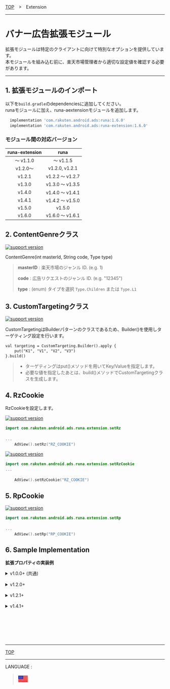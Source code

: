 [TOP](../#top)　>　Extension

---

# バナー広告拡張モジュール

拡張モジュールは特定のクライアントに向けて特別なオプションを提供しています。<br>
本モジュールを組み込む前に、楽天市場管理者から適切な設定値を確認する必要があります。

---

## 1. 拡張モジュールのインポート

以下を`build.gradle`のdependenciesに追加してください。<br>
runaモジュールに加え、runa-aextensionモジュールを追加します。

```gradle
  implementation 'com.rakuten.android.ads:runa:1.6.0'
  implementation 'com.rakuten.android.ads:runa-extension:1.6.0'
```

### モジュール間の対応バージョン

|runa-extension|runa|
|:---:|:---:|
|〜 v1.1.0|〜 v1.1.5|
|v1.2.0〜|v1.2.0, v1.2.1|
|v1.2.1|v1.2.2 〜 v1.2.7|
|v1.3.0|v1.3.0 〜 v1.3.5|
|v1.4.0|v1.4.0 〜 v1.4.1|
|v1.4.1|v1.4.2 〜 v1.5.0|
|v1.5.0|v1.5.0|
|v1.6.0|v1.6.0 〜 v1.6.1|

## 2. ContentGenreクラス

[![support version](http://img.shields.io/badge/extension-1.0.0+-informational.svg?style=flat)](https://developer.android.com)

ContentGenre(int masterId, String code, Type type)

> **masterID** : 楽天市場のジャンル ID. (e.g. 1)
>
> **code** : 広告リクエストのジャンル ID. (e.g. "12345")
>
> **type** : (enum) タイプを選択 `Type.Children` または `Type.L1`

## 3. CustomTargetingクラス

[![support version](http://img.shields.io/badge/extension-1.0.0+-informational.svg?style=flat)](https://github.com/rakuten-ads/Rakuten-Ads-Android/releases)

CustomTargetingはBuilderパターンのクラスであるため、Builder()を使用しターゲティング設定を行います。

```
val targeting = CustomTargeting.Builder().apply {
    put("K1", "V1", "V2", "V3")
}.build()
```

> * ターゲティングはput()メソッドを用いてKey/Valueを指定します。
> * 必要な値を指定したあとは、build()メソッドでCustomTargetingクラスを生成します。

## 4. RzCookie

RzCookieを設定します。

[![support version](http://img.shields.io/badge/extension-_1.1.5_〜_1.2.0-informational.svg?style=flat)](https://github.com/rakuten-ads/Rakuten-Ads-Android/releases)

```kotlin
import com.rakuten.android.ads.runa.extension.setRz

...
    AdView().setRz("RZ_COOKIE")
```

[![support version](http://img.shields.io/badge/extension-1.2.1+-informational.svg?style=flat)](https://github.com/rakuten-ads/Rakuten-Ads-Android/releases)

```kotlin
import com.rakuten.android.ads.runa.extension.setRzCookie
...

    AdView().setRzCookie("RZ_COOKIE")
```

## 5. RpCookie

[![support version](http://img.shields.io/badge/extension-_1.4.1-informational.svg?style=flat)](https://github.com/rakuten-ads/Rakuten-Ads-Android/releases/tag/1.4.2)

```kotlin
import com.rakuten.android.ads.runa.extension.setRp

...
    AdView().setRp("RP_COOKIE")
```

## 6. Sample Implementation

**拡張プロパティの実装例**

<details>
<summary>v1.0.0+ (共通)</summary>

[![support version](http://img.shields.io/badge/extension-1.0.0+-informational.svg?style=flat)](https://github.com/rakuten-ads/Rakuten-Ads-Android/releases)

```kotlin
import com.rakuten.android.ads.runa.AdStateListener;
import com.rakuten.android.ads.runa.AdView;
import com.rakuten.android.ads.runa.extension.ContentGenre;
import com.rakuten.android.ads.runa.extension.CustomTargeting;
...

    // Create ContentGenre class
    val genre = ContentGenre(GENRE_MASTER_ID, GENRE_CODE, GENRE_TYPE)
    // Create CustomTargeting class
    val targeting = CustomTargeting.Builder().apply {
                          put(KEY, VALUE)
                          put(KEY2, VALUE2)
    }.buil()
    val adView = findViewById<AdView>(R.id.adview).apply {
        adSpotId = "AD_SPOT_ID"
        adViewSize = AdSize.ASPECT_FIT
        setContentGenre(genre)
        setCustomTargeting(targeting)
        setRzCookie("RZ_COOKIE")
        adStateListener = object : AdStateListener() {
            override fun onLoadSuccess() {
                visibility = View.VISIBLE
            }
            override fun onLoadFailure(view: View?, errorState: ErrorState) {
                visibility = View.GONE
            }
        }
    }
    adView.show()
```

</details>
<br>
<details>
<summary>v1.2.0+</summary>

[![support version](http://img.shields.io/badge/extension-1.2.0-informational.svg?style=flat)](https://github.com/rakuten-ads/Rakuten-Ads-Android/releases)

```kotlin
import com.rakuten.android.ads.runa.AdStateListener
import com.rakuten.android.ads.runa.AdView
import com.rakuten.android.ads.runa.extension.ContentGenre
import com.rakuten.android.ads.runa.extension.CustomTargeting
import com.rakuten.android.ads.runa.extension.ExtensionProperty
...

    // Create ContentGenre class
    val genre = ContentGenre(GENRE_MASTER_ID, GENRE_CODE, GENRE_TYPE)
    // Create CustomTargeting class
    val customTargeting = CustomTargeting.Builder().apply {
                          put(KEY, VALUE)
                          put(KEY2, VALUE2)
    }.buil()

    val extensionProperty = ExtensionProperty.Builder()
                              .withContentGenre(genre)
                              .withCustomTargeting(customTargeting)
                              .withRz("RZ_COOKIE")
                              .withLocation(location)
                              .build()

    findViewById<AdView>(R.id.adview).apply {
        adSpotId = "AD_SPOT_ID"
        adViewSize = AdSize.ASPECT_FIT
        adStateListener = object : AdStateListener() {
            override fun onLoadSuccess() {
                visibility = View.VISIBLE
            }
            override fun onLoadFailure(view: View?, errorState: ErrorState) {
                visibility = View.GONE
            }
        }
        extensionProperty.apply(this)
    }.show()
```

> `ExtensionProperty`はExtensionモジュール v1.2.0 から追加されました。

</details>
<br>
<details>
<summary>v1.2.1+</summary>

[![support version](http://img.shields.io/badge/extension-1.2.1+-informational.svg?style=flat)](https://github.com/rakuten-ads/Rakuten-Ads-Android/releases)

```kotlin
import com.rakuten.android.ads.runa.AdStateListener
import com.rakuten.android.ads.runa.AdView
import com.rakuten.android.ads.runa.extension.ContentGenre
import com.rakuten.android.ads.runa.extension.CustomTargeting
import com.rakuten.android.ads.runa.extension.AdViewHelper
...

    // Create ContentGenre class
    val genre = ContentGenre(GENRE_MASTER_ID, GENRE_CODE, GENRE_TYPE)
    // Create CustomTargeting class
    val customTargeting = CustomTargeting.Builder().apply {
                          put(KEY, VALUE)
                          put(KEY2, VALUE2)
    }.buil()

    val adViewHelper = AdViewHelper.Builder()
                              .with(genre)
                              .with(customTargeting)
                              .withRzCookie("RZ_COOKIE")
                              .build()

    findViewById<AdView>(R.id.adview).apply {
        adSpotId = "AD_SPOT_ID"
        adViewSize = AdSize.ASPECT_FIT
        adStateListener = object : AdStateListener() {
            override fun onLoadSuccess() {
                visibility = View.VISIBLE
            }
            override fun onLoadFailure(view: View?, errorState: ErrorState) {
                visibility = View.GONE
            }
        }
        adViewHelper.apply(this)
    }.show()
```

> `AdViewHelper`はExtensionモジュール v1.2.1 から追加され、`ExtensionProperty`は当バージョンから非推奨となりました。

</details>
<br>
<details>
<summary>v1.4.1+</summary>

[![support version](http://img.shields.io/badge/extension-1.4.1+-informational.svg?style=flat)](https://github.com/rakuten-ads/Rakuten-Ads-Android/releases)

```kotlin
import com.rakuten.android.ads.runa.AdStateListener
import com.rakuten.android.ads.runa.AdView
import com.rakuten.android.ads.runa.extension.ContentGenre
import com.rakuten.android.ads.runa.extension.CustomTargeting
import com.rakuten.android.ads.runa.extension.AdViewHelper
...

    // Create ContentGenre class
    val genre = ContentGenre(GENRE_MASTER_ID, GENRE_CODE, GENRE_TYPE)
    // Create CustomTargeting class
    val customTargeting = CustomTargeting.Builder().apply {
                          put(KEY, VALUE)
                          put(KEY2, VALUE2)
    }.buil()

    val adViewHelper = AdViewHelper.Builder()
                              .with(genre)
                              .with(customTargeting)
                              .withRzCookie("RZ_COOKIE")
                              .withRpCookie("RP_COOKIE")
                              .build()

    findViewById<AdView>(R.id.adview).apply {
        adSpotId = "AD_SPOT_ID"
        adViewSize = AdSize.ASPECT_FIT
        adStateListener = object : AdStateListener() {
            override fun onLoadSuccess() {
                visibility = View.VISIBLE
            }
            override fun onLoadFailure(view: View?, errorState: ErrorState) {
                visibility = View.GONE
            }
        }
        adViewHelper.apply(this)
    }.show()
```

</details>

<br><br><br><br><br>

---
[TOP](../#top)

---
LANGUAGE :
> [![en](/doc/img/lang/en.png)](/doc/extension/README.md)

